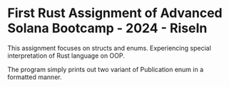 # First Rust Assignment of Advanced Solana Bootcamp - 2024 - RiseIn

This assignment focuses on structs and enums. Experiencing special interpretation of Rust language on OOP. 

The program simply prints out two variant of Publication enum in a formatted manner.
